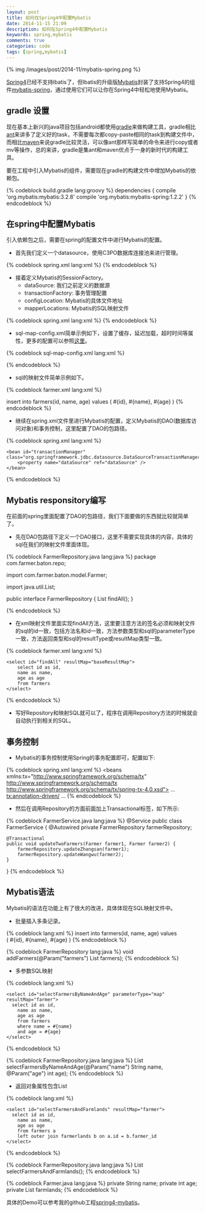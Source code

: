 ```yaml
---
layout: post
title: 如何在Spring4中配置Mybatis
date: 2014-11-15 21:09
description: 如何在Spring4中配置Mybatis
keywords: spring,mybatis
comments: true
categories: code
tags: [spring,mybatis]
---
```

  
{% img /images/post/2014-11/mybatis-spring.png %}  
  
[Spring4][spring]已经不支持Ibatis了，但Ibatis的升级版[Mybatis][mybatis]封装了支持Spring4的组件[mybatis-spring]，通过使用它们可以让你在Spring4中轻松地使用Mybatis。  
  
<!--more-->

## gradle 设置
现在基本上新兴的java项目包括android都使用[gradle][gradle]来做构建工具，gradle相比[ant][ant]来讲多了定义好的task，不需要每次都copy-paste相同的task到构建文件中，而相比[maven][maven]来说gradle比较灵活，可以像ant那样写简单的命令来进行copy或者mv等操作，总的来讲，gradle是集ant和maven优点于一身的新时代的构建工具。  
  
要在工程中引入Mybatis的组件，需要现在gradle的构建文件中增加Mybatis的依赖包。  
  
{% codeblock build.gradle lang:groovy %}
dependencies {
    compile 'org.mybatis:mybatis:3.2.8'
    compile 'org.mybatis:mybatis-spring:1.2.2'
}
{% endcodeblock %}   
  
## 在spring中配置Mybatis
引入依赖包之后，需要在spring的配置文件中进行Mybatis的配置。  
  
* 首先我们定义一个datasource，使用C3PO数据库连接池来进行管理。    
  
{% codeblock spring.xml lang:xml %}
    <bean id="dataSource" class="com.mchange.v2.c3p0.ComboPooledDataSource " destroy-method="close">
        <property name="driverClass" value="com.mysql.jdbc.Driver"/>
        <property name="jdbcUrl" value="jdbc:mysql://192.168.36.10:3306/pebms"/>
        <property name="user" value="root"/>
        <property name="password" value="root"/>
        <property name="acquireIncrement" value="1"/>
        <property name="initialPoolSize" value="5"/>
        <property name="maxPoolSize" value="20"/>
        <property name="minPoolSize" value="5"/>
        <property name="maxStatements" value="100"/>
        <property name="testConnectionOnCheckout" value="true"/>
    </bean>
{% endcodeblock %}   
    
* 接着定义Mybatis的SessionFactory。  
	* dataSource: 我们之前定义的数据源
	* transactionFactory: 事务管理配置
	* configLocation: Mybatis的具体文件地址
	* mapperLocations: Mybatis的SQL映射文件  
  
{% codeblock spring.xml lang:xml %}
    <bean id="sqlSessionFactory" class="org.mybatis.spring.SqlSessionFactoryBean">
        <property name="dataSource" ref="dataSource" />
        <property name="transactionFactory">
            <bean class="org.apache.ibatis.transaction.managed.ManagedTransactionFactory" />
        </property>
        <property name="configLocation" value="classpath:sql-map-config.xml"/>
        <property name="mapperLocations" value="classpath:sql-mapping/farmer.xml" />
    </bean>
{% endcodeblock %}   
    
* sql-map-config.xml简单示例如下，设置了缓存，延迟加载，超时时间等属性，更多的配置可以参照[这里][mybatis-config]。  
  
{% codeblock sql-map-config.xml lang:xml %}
<?xml version="1.0" encoding="UTF-8"?>
<!DOCTYPE configuration PUBLIC "-//mybatis.org//DTD Config 3.0//EN" "http://mybatis.org/dtd/mybatis-3-config.dtd">
<configuration>
    <settings>
        <setting name="cacheEnabled" value="true" />
        <setting name="lazyLoadingEnabled" value="true" />
        <setting name="multipleResultSetsEnabled" value="true" />
        <setting name="useColumnLabel" value="true" />
        <setting name="defaultExecutorType" value="REUSE" />
        <setting name="defaultStatementTimeout" value="25000" />
    </settings>
</configuration>
{% endcodeblock %}   
    
* sql的映射文件简单示例如下。  
  
{% codeblock farmer.xml lang:xml %}
<?xml version="1.0" encoding="UTF-8" ?>
<!DOCTYPE mapper PUBLIC "-//mybatis.org//DTD Mapper 3.0//EN" "http://mybatis.org/dtd/mybatis-3-mapper.dtd" >
<mapper namespace="com.farmer.baton.repo.FarmerMapper">
    <insert id="add-new-farmer" parameterType="com.farmer.baton.model.Farmer">
      insert into farmers(id, name, age) values (
        #{id},
        #{name},
        #{age}
      )
    </insert>
</mapper>
{% endcodeblock %}   
  
* 继续在spring.xml文件里进行Mybatis的配置，定义Mybatis的DAO(数据库访问对象)和事务控制，这里配置了DAO的包路径。  
  
{% codeblock spring.xml lang:xml %}
    <bean class="org.mybatis.spring.mapper.MapperScannerConfigurer">
        <property name="basePackage" value="com.farmer.baton.repo" />
        <property name="sqlSessionFactoryBeanName" value="sqlSessionFactory" />
    </bean>

    <bean id="transactionManager" class="org.springframework.jdbc.datasource.DataSourceTransactionManager">
        <property name="dataSource" ref="dataSource" />
    </bean>
{% endcodeblock %}   
  
## Mybatis responsitory编写
在前面的spring里面配置了DAO的包路径，我们下面要做的东西就比较就简单了。  

* 先在DAO包路径下定义一个DAO接口，这里不需要实现具体的内容，具体的sql在我们的映射文件里面体现。  
  
{% codeblock FarmerRepository.java lang:java %}
package com.farmer.baton.repo;

import com.farmer.baton.model.Farmer;

import java.util.List;

public interface FarmerRepository {
    List<Farmer> findAll();
}

{% endcodeblock %}   
  
* 在xml映射文件里面实现findAll方法，这里要注意方法的签名必须和映射文件的sql的id一致，包括方法名和id一致，方法参数类型和sql的parameterType一致，方法返回类型和sql的resultType或resultMap类型一致。  
  
{% codeblock farmer.xml lang:xml %}
<?xml version="1.0" encoding="UTF-8" ?>
<!DOCTYPE mapper PUBLIC "-//mybatis.org//DTD Mapper 3.0//EN" "http://mybatis.org/dtd/mybatis-3-mapper.dtd" >
<mapper namespace="com.farmer.baton.repo.FarmerRepository">
    <resultMap id="baseResultMap" type="com.farmer.baton.model.Farmer">
        <id column="id" property="id"/>
        <result column="name" property="name"/>
        <result column="age" property="age"/>
    </resultMap>

    <select id="findAll" resultMap="baseResultMap">
        select id as id,
        name as name,
        age as age
        from farmers
    </select>
</mapper>
{% endcodeblock %}   
  
* 写好Repository和映射SQL就可以了，程序在调用Repository方法的时候就会自动执行到相关的SQL。  

## 事务控制
* Mybatis的事务控制使用Spring的事务配置即可，配置如下:
 
{% codeblock spring.xml lang:xml %}
<beans xmlns:tx="http://www.springframework.org/schema/tx"
        http://www.springframework.org/schema/tx http://www.springframework.org/schema/tx/spring-tx-4.0.xsd">
    ...
    <tx:annotation-driven/>
    ...
{% endcodeblock %}   
  
* 然后在调用Repository的方面前面加上Transactional标签，如下所示:  
  
{% codeblock FarmerService.java lang:java %}
@Service
public class FarmerService {
    @Autowired
    private FarmerRepository farmerRepository;

    @Transactional
    public void updateTwoFarmers(Farmer farmer1, Farmer farmer2) {
        farmerRepository.updateZhangsan(farmer1);
        farmerRepository.updateWangwu(farmer2);
    }
}
{% endcodeblock %}   
  
## Mybatis语法
Mybatis的语法在功能上有了很大的改进，具体体现在SQL映射文件中。  

* 批量插入多条记录。  
  
{% codeblock lang:xml %}
    <insert id="add-new-farmer" parameterType="com.farmer.baton.model.Farmer">
      insert into farmers(id, name, age) values 
      <foreach collection="farmers" item="farmer" separator=",">	
      (
        #{id},
        #{name},
        #{age}
      )
      </foreach>
    </insert>
{% endcodeblock %}   
  
{% codeblock FarmerRepository lang:java %}
    void addFarmers(@Param("farmers") List<Farmer> farmers);
{% endcodeblock %}  
  
* 多参数SQL映射
  
{% codeblock lang:xml %}
    <resultMap id="farmer" type="com.farmer.baton.model.Farmer">
        <id column="id" property="id"/>
        <result column="name" property="name"/>
        <result column="age" property="age"/>
    </resultMap>

    <select id="selectFarmersByNameAndAge" parameterType="map" resultMap="farmer">
      select id as id,
        name as name,
        age as age
        from farmers
        where name = #{name}
        and age = #{age}
    </select>
{% endcodeblock %}   
  
{% codeblock FarmerRepository.java lang:java %}
    List<Farmer> selectFarmersByNameAndAge(@Param("name") String name, @Param("age") int age);
{% endcodeblock %}  
  
* 返回对象属性包含List
  
{% codeblock lang:xml %}
    <resultMap id="farmer" type="com.farmer.baton.model.Farmer">
        <id column="id" property="id"/>
        <result column="name" property="name"/>
        <result column="age" property="age"/>
        <collection property="farmland" ofType="com.farmer.baton.model.Farmland">
        	<result column="size" property="size"/>
        </collection>
    </resultMap>

    <select id="selectFarmersAndFarmlands" resultMap="farmer">
      select id as id,
        name as name,
        age as age
        from farmers a 
        left outer join farmerlands b on a.id = b.farmer_id
    </select>
{% endcodeblock %}   
  
{% codeblock FarmerRepository.java lang:java %}
    List<Farmer> selectFarmersAndFarmlands();
{% endcodeblock %}  
    
{% codeblock Farmer.java lang:java %}
    private String name;
    private int age;
    private List<Farmland> farmlands;
{% endcodeblock %}  
  
具体的Demo可以参考我的github工程[spring4-mybatis][spring4-mybatis-demo]。  
  
[spring]: http://spring.io/
[mybatis]: http://mybatis.github.io/mybatis-3/zh/index.html
[mybatis-spring]: http://mybatis.github.io/spring/zh/
[gradle]: http://www.gradle.org/
[ant]: http://ant.apache.org/
[maven]: http://maven.apache.org/
[mybatis-config]: http://mybatis.github.io/mybatis-3/zh/configuration.html#setting
[spring4-mybatis-demo]: https://github.com/zhaozhiming/spring4-mybatis